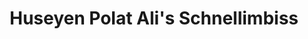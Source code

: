 ---
title: "Huseyen Polat Ali's Schnellimbiss"
url: /sondershausen/huseyen-polat-alis-schnellimbiss/
---
